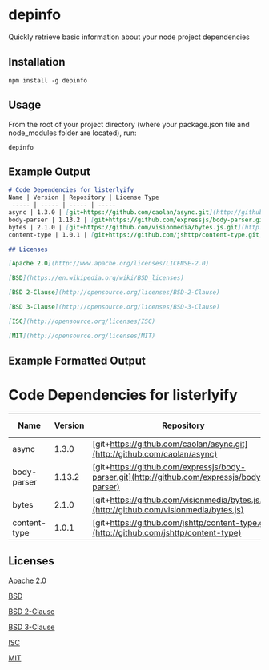 # depinfo
Quickly retrieve basic information about your node project dependencies

## Installation

```
npm install -g depinfo
```

## Usage

From the root of your project directory (where your package.json file and node_modules folder are located), run:

```
depinfo
```

## Example Output

```markdown
# Code Dependencies for listerlyify
Name | Version | Repository | License Type
 ----- | ----- | ----- | -----
async | 1.3.0 | [git+https://github.com/caolan/async.git](http://github.com/caolan/async) | MIT |  
body-parser | 1.13.2 | [git+https://github.com/expressjs/body-parser.git](http://github.com/expressjs/body-parser) | MIT |  
bytes | 2.1.0 | [git+https://github.com/visionmedia/bytes.js.git](http://github.com/visionmedia/bytes.js) | MIT |  
content-type | 1.0.1 | [git+https://github.com/jshttp/content-type.git](http://github.com/jshttp/content-type) | MIT |  

## Licenses

[Apache 2.0](http://www.apache.org/licenses/LICENSE-2.0)

[BSD](https://en.wikipedia.org/wiki/BSD_licenses)

[BSD 2-Clause](http://opensource.org/licenses/BSD-2-Clause)

[BSD 3-Clause](http://opensource.org/licenses/BSD-3-Clause)

[ISC](http://opensource.org/licenses/ISC)

[MIT](http://opensource.org/licenses/MIT)
```

## Example Formatted Output

# Code Dependencies for listerlyify
Name | Version | Repository | License Type
 ----- | ----- | ----- | -----
async | 1.3.0 | [git+https://github.com/caolan/async.git](http://github.com/caolan/async) | MIT |  
body-parser | 1.13.2 | [git+https://github.com/expressjs/body-parser.git](http://github.com/expressjs/body-parser) | MIT |  
bytes | 2.1.0 | [git+https://github.com/visionmedia/bytes.js.git](http://github.com/visionmedia/bytes.js) | MIT |  
content-type | 1.0.1 | [git+https://github.com/jshttp/content-type.git](http://github.com/jshttp/content-type) | MIT |  

## Licenses

[Apache 2.0](http://www.apache.org/licenses/LICENSE-2.0)

[BSD](https://en.wikipedia.org/wiki/BSD_licenses)

[BSD 2-Clause](http://opensource.org/licenses/BSD-2-Clause)

[BSD 3-Clause](http://opensource.org/licenses/BSD-3-Clause)

[ISC](http://opensource.org/licenses/ISC)

[MIT](http://opensource.org/licenses/MIT)
